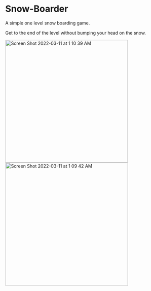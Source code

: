 # Snow-Boarder

A simple one level snow boarding game. 

Get to the end of the level without bumping your head on the snow. 

<img width="386" alt="Screen Shot 2022-03-11 at 1 10 39 AM" src="https://user-images.githubusercontent.com/68482663/157923120-f1b895d5-5da6-411a-bd20-894a07a7e48e.png">


<img width="387" alt="Screen Shot 2022-03-11 at 1 09 42 AM" src="https://user-images.githubusercontent.com/68482663/157923129-b78b3d88-2dad-4180-adbf-eb824d68198a.png">
